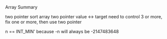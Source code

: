 Array Summary

two pointer
	sort array
	two pointer value <-> target
	need to control 3 or more, fix one or more, then use two pointer

n == INT_MIN' because -n will always be -2147483648